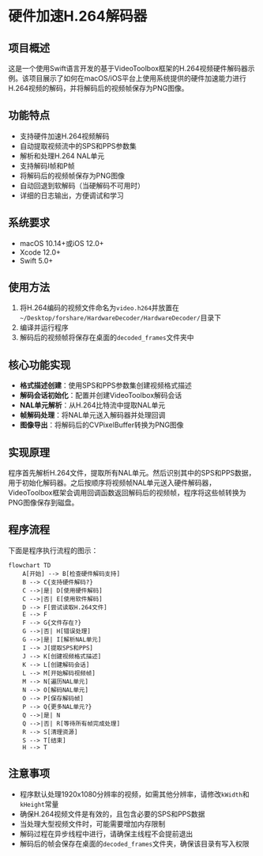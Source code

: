 # 硬件加速H.264解码器

## 项目概述

这是一个使用Swift语言开发的基于VideoToolbox框架的H.264视频硬件解码器示例。该项目展示了如何在macOS/iOS平台上使用系统提供的硬件加速能力进行H.264视频的解码，并将解码后的视频帧保存为PNG图像。

## 功能特点

- 支持硬件加速H.264视频解码
- 自动提取视频流中的SPS和PPS参数集
- 解析和处理H.264 NAL单元
- 支持解码I帧和P帧
- 将解码后的视频帧保存为PNG图像
- 自动回退到软解码（当硬解码不可用时）
- 详细的日志输出，方便调试和学习

## 系统要求

- macOS 10.14+或iOS 12.0+
- Xcode 12.0+
- Swift 5.0+

## 使用方法

1. 将H.264编码的视频文件命名为`video.h264`并放置在`~/Desktop/forshare/HardwareDecoder/HardwareDecoder/`目录下
2. 编译并运行程序
3. 解码后的视频帧将保存在桌面的`decoded_frames`文件夹中

## 核心功能实现

- **格式描述创建**：使用SPS和PPS参数集创建视频格式描述
- **解码会话初始化**：配置并创建VideoToolbox解码会话
- **NAL单元解析**：从H.264比特流中提取NAL单元
- **帧解码处理**：将NAL单元送入解码器并处理回调
- **图像导出**：将解码后的CVPixelBuffer转换为PNG图像

## 实现原理

程序首先解析H.264文件，提取所有NAL单元。然后识别其中的SPS和PPS数据，用于初始化解码器。之后按顺序将视频帧NAL单元送入硬件解码器，VideoToolbox框架会调用回调函数返回解码后的视频帧，程序将这些帧转换为PNG图像保存到磁盘。

## 程序流程

下面是程序执行流程的图示：

```mermaid
flowchart TD
    A[开始] --> B[检查硬件解码支持]
    B --> C{支持硬件解码?}
    C -->|是| D[使用硬件解码]
    C -->|否| E[使用软件解码]
    D --> F[尝试读取H.264文件]
    E --> F
    F --> G{文件存在?}
    G -->|否| H[错误处理]
    G -->|是| I[解析NAL单元]
    I --> J[提取SPS和PPS]
    J --> K[创建视频格式描述]
    K --> L[创建解码会话]
    L --> M[开始解码视频帧]
    M --> N[遍历NAL单元]
    N --> O[解码NAL单元]
    O --> P[保存解码帧]
    P --> Q{更多NAL单元?}
    Q -->|是| N
    Q -->|否| R[等待所有帧完成处理]
    R --> S[清理资源]
    S --> T[结束]
    H --> T
```

## 注意事项

- 程序默认处理1920x1080分辨率的视频，如需其他分辨率，请修改`kWidth`和`kHeight`常量
- 确保H.264视频文件是有效的，且包含必要的SPS和PPS数据
- 当处理大型视频文件时，可能需要增加内存限制
- 解码过程在异步线程中进行，请确保主线程不会提前退出
- 解码后的帧会保存在桌面的`decoded_frames`文件夹，确保该目录有写入权限
